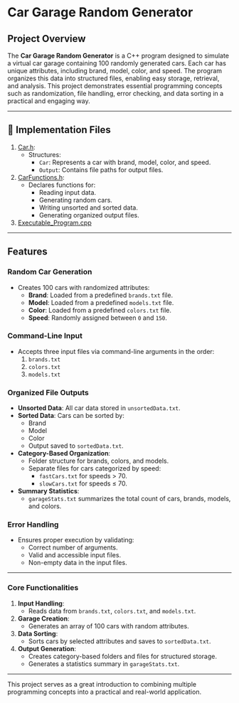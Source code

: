 # Car Garage Random Generator

## **Project Overview**
The **Car Garage Random Generator** is a C++ program designed to simulate a virtual car garage containing 100 randomly generated cars. Each car has unique attributes, including brand, model, color, and speed. The program organizes this data into structured files, enabling easy storage, retrieval, and analysis. This project demonstrates essential programming concepts such as randomization, file handling, error checking, and data sorting in a practical and engaging way.

---

## 📁 **Implementation Files**
1. [Car.h](https://github.com/EricDelgado993/Gar-Garage-Random-Generator/blob/main/Car%20Garage%20Project/Car.h):
   - Structures:
     - `Car`: Represents a car with brand, model, color, and speed.
     - `Output`: Contains file paths for output files.
2. [CarFunctions.h](https://github.com/EricDelgado993/Gar-Garage-Random-Generator/blob/main/Car%20Garage%20Project/CarFunctions.h):
   - Declares functions for:
     - Reading input data.
     - Generating random cars.
     - Writing unsorted and sorted data.
     - Generating organized output files.
3. [Executable_Program.cpp](https://github.com/EricDelgado993/Gar-Garage-Random-Generator/blob/main/Car%20Garage%20Project/EricDelgadoProject1.cpp)

---

## **Features**

### **Random Car Generation**
- Creates 100 cars with randomized attributes:
  - **Brand**: Loaded from a predefined `brands.txt` file.
  - **Model**: Loaded from a predefined `models.txt` file.
  - **Color**: Loaded from a predefined `colors.txt` file.
  - **Speed**: Randomly assigned between `0` and `150`.

### **Command-Line Input**
- Accepts three input files via command-line arguments in the order:
  1. `brands.txt`
  2. `colors.txt`
  3. `models.txt`

### **Organized File Outputs**
- **Unsorted Data**: All car data stored in `unsortedData.txt`.
- **Sorted Data**: Cars can be sorted by:
  - Brand
  - Model
  - Color
  - Output saved to `sortedData.txt`.
- **Category-Based Organization**:
  - Folder structure for brands, colors, and models.
  - Separate files for cars categorized by speed:
    - `fastCars.txt` for speeds > 70.
    - `slowCars.txt` for speeds ≤ 70.
- **Summary Statistics**:
  - `garageStats.txt` summarizes the total count of cars, brands, models, and colors.

### **Error Handling**
- Ensures proper execution by validating:
  - Correct number of arguments.
  - Valid and accessible input files.
  - Non-empty data in the input files.

---

### **Core Functionalities**
1. **Input Handling**:
   - Reads data from `brands.txt`, `colors.txt`, and `models.txt`.
2. **Garage Creation**:
   - Generates an array of 100 cars with random attributes.
3. **Data Sorting**:
   - Sorts cars by selected attributes and saves to `sortedData.txt`.
4. **Output Generation**:
   - Creates category-based folders and files for structured storage.
   - Generates a statistics summary in `garageStats.txt`.

---

This project serves as a great introduction to combining multiple programming concepts into a practical and real-world application.
